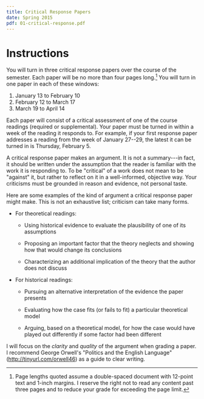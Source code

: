 ```yaml
---
title: Critical Response Papers
date: Spring 2015
pdf: 01-critical-response.pdf
---
```


# Instructions

You will turn in three critical response papers over the course of the semester.  Each paper will be no more than four pages long.[^page-lengths]  You will turn in one paper in each of these windows:

  1. January 13 to February 10
  2. February 12 to March 17
  3. March 19 to April 14

Each paper will consist of a critical assessment of one of the course readings (required or supplemental).  Your paper must be turned in within a week of the reading it responds to.  For example, if your first response paper addresses a reading from the week of January 27--29, the latest it can be turned in is Thursday, February 5.

[^page-lengths]: Page lengths quoted assume a double-spaced document with 12-point text and 1-inch margins.  I reserve the right not to read any content past three pages and to reduce your grade for exceeding the page limit.

A critical response paper makes an argument.  It is not a summary---in fact, it should be written under the assumption that the reader is familiar with the work it is responding to.  To be "critical" of a work does not mean to be "against" it, but rather to reflect on it in a well-informed, objective way.  Your criticisms must be grounded in reason and evidence, not personal taste.

Here are some examples of the kind of argument a critical response paper might make.  This is not an exhaustive list; criticism can take many forms.

* For theoretical readings:

    * Using historical evidence to evaluate the plausibility of one of its assumptions

    * Proposing an important factor that the theory neglects and showing how that would change its conclusions

    * Characterizing an additional implication of the theory that the author does not discuss

* For historical readings:

    * Pursuing an alternative interpretation of the evidence the paper presents

    * Evaluating how the case fits (or fails to fit) a particular theoretical model

    * Arguing, based on a theoretical model, for how the case would have played out differently if some factor had been different

I will focus on the *clarity* and *quality* of the argument when grading a paper.  I recommend George Orwell's "Politics and the English Language" (<http://tinyurl.com/orwell46>) as a guide to clear writing.
